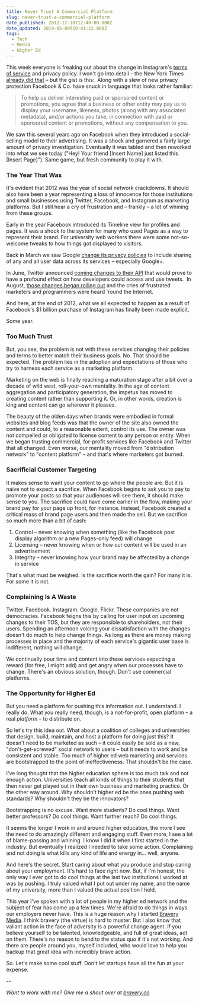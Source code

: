 ```yaml
---
title: Never Trust A Commercial Platform
slug: never-trust-a-commercial-platform
date_published: 2012-12-18T12:40:00.000Z
date_updated: 2019-05-09T19:41:22.000Z
tags:
  - Tech
  - Media
  - Higher Ed
---
```


This week everyone is freaking out about the change in Instagram's [terms of service](https://instagram.com/about/legal/terms/updated/) and privacy policy. I won't go into detail – the New York Times [already did that](https://bits.blogs.nytimes.com/2012/12/17/what-instagrams-new-terms-of-service-mean-for-you/?smid=tw-share) – but the gist is this:  Along with a slew of new privacy protection Facebook & Co. have snuck in language that looks rather familiar:

> To help us deliver interesting paid or sponsored content or promotions, you agree that a business or other entity may pay us to display your username, likeness, photos (along with any associated metadata), and/or actions you take, in connection with paid or sponsored content or promotions, without any compensation to you.

We saw this several years ago on Facebook when they introduced a social-selling model to their advertising. It was a shock and garnered a fairly large amount of privacy investigation. Eventually it was tabled and then reworked into what we see today ("Hey! Your friend [Insert Name] just listed this [Insert Page]"). Same game, but fresh community to play it with.

### The Year That Was

It's evident that 2012 was the year of social network crackdowns. It should also have been a year representing a loss of innocence for those institutions and small businesses using Twitter, Facebook, and Instagram as marketing platforms. But I still hear a cry of frustration and – frankly – a lot of whining from these groups.

Early in the year Facebook introduced its Timeline view for profiles and pages. It was a shock to the system for many who used Pages as a way to represent their brand. For university web workers there were some not-so-welcome tweaks to how things got displayed to visitors.

Back in March we saw Google [change its privacy policies](https://www.google.com/policies/privacy/archive/20111020-20120301/) to include sharing of any and all user data across its services – especially Google+.

In June, Twitter announced [coming changes to their API](httpss://dev.twitter.com/blog/delivering-consistent-twitter-experience) that would prove to have a profound effect on how developers could access and use tweets.  In August, [those changes began rolling out](https://dev.twitter.com/blog/changes-coming-to-twitter-api) and the cries of frustrated marketers and programmers were heard 'round the Internet.

And here, at the end of 2012, what we all expected to happen as a result of Facebook's $1 billion purchase of Instagram has finally been made explicit.

Some year.

### Too Much Trust

But, you see, the problem is not with these services changing their policies and terms to better match their business goals. No. That should be expected. The problem lies in the adoption and expectations of those who try to harness each service as a marketing platform.

Marketing on the web is finally reaching a maturation stage after a bit over a decade of wild west, roll-your-own mentality. In the age of content aggregation and participatory generation, the impetus has moved to creating content rather than supporting it. Or, in other words, creation is king and content can go wherever it pleases.

The beauty of the olden days when brands were embodied in formal websites and blog feeds was that the owner of the site also owned the content and could, to a reasonable extent, control its use. The owner was not compelled or obligated to license content to any person or entity. When we began trusting commercial, for-profit services like Facebook and Twitter that all changed. Even worse, our mentality moved from "distribution network" to "content platform" – and that's where marketers got burned.

### Sacrificial Customer Targeting

It makes sense to want your content to go where the people are. But it is naïve not to expect a sacrifice. When Facebook begins to ask you to pay to promote your posts so that your audiences will see them, it should make sense to you. The sacrifice could have come earlier in the flow, making your brand pay for your page up front, for instance. Instead, Facebook created a critical mass of brand page users and then made the sell. But we sacrifice so much more than a bit of cash:

1. Control – never knowing when something (like the Facebook post display algorithm or a new Pages-only feed) will change
2. Licensing – never knowing when or how our content will be used in an advertisement
3. Integrity – never knowing how your brand may be affected by a change in service

That's what must be weighed. Is the sacrifice worth the gain? For many it is. For some it is not.

### Complaining Is A Waste

Twitter. Facebook. Instagram. Google. Flickr. These companies are not democracies. Facebook feigns this by calling for user input on upcoming changes to their TOS, but they are responsible to shareholders, not their users. Spending an afternoon voicing your dissatisfaction with the changes doesn't do much to help change things. As long as there are money making processes in place and the majority of each service's gigantic user base is indifferent, nothing will change.

We continually pour time and content into these services expecting a reward (for free, I might add) and get angry when our processes have to change. There's an obvious solution, though. Don't use commercial platforms.

### The Opportunity for Higher Ed

But you need a platform for pushing this information out. I understand. I really do. What you really need, though, is a not-for-profit, open platform – a real *platform* – to distribute on.

So let's try this idea out. What about a coalition of colleges and universities that design, build, maintain, and host a platform for doing just this? It doesn't need to be marketed as such – it could easily be sold as a new, "don't-get-screwed" social network to users – but it needs to work and be consistent and stable. Too much of higher ed web marketing and services are bootstrapped to the point of ineffectiveness. That shouldn't be the case.

I've long thought that the higher education sphere is too much talk and not enough action. Universities teach all kinds of things to their students that then never get played out in their own business and marketing practice. Or the other way around. Why shouldn't higher ed be the ones pushing web standards? Why shouldn't they be the innovators?

Bootstrapping is no excuse. Want more students? Do cool things. Want better professors? Do cool things. Want further reach? Do cool things.

It seems the longer I work in and around higher education, the more I see the need to do amazingly different and engaging stuff. Even more, I see a lot of blame-passing and whining. I know I did it when I first started in the industry. But eventually I realized I needed to take some action. Complaining and not doing is what kills any kind of life and energy in... well, anyone.

And here's the secret. Start caring about what you produce and stop caring about your employment. It's hard to face right now. But, if I'm honest, the only way I ever got to do cool things at the last two institutions I worked at was by pushing. I truly valued what I put out under my name, and the name of my university, more than I valued the actual position I held.

This year I've spoken with a lot of people in my higher ed network and the subject of fear has come up a few times. We're afraid to do things in ways our employers never have. This is a huge reason why I started [Bravery Media](https://bravery.co). I think bravery (the virtue) is hard to muster. But I also know that valiant action in the face of adversity is a powerful change agent. If you believe yourself to be talented, knowledgeable, and full of great ideas, act on them. There's no reason to bend to the status quo if it's not working. And there are people around you, myself included, who would love to help you backup that great idea with incredibly brave action.

So. Let's make some cool stuff. Don't let startups have all the fun at your expense.

--

*Want to work with me? Give me a shout over at [bravery.co](https://braver.co)*
